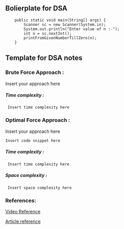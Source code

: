 ## Bolierplate for DSA

```
    public static void main(String[] args) {
        Scanner sc = new Scanner(System.in);
        System.out.println("Enter value of n :-");
        int n = sc.nextInt();
        printFromGivenNumberTillZero(n);
    }
```

## Template for DSA notes

### Brute Force Approach :

Insert your approach here

##### Time complexity :

``` Insert time complexity here```

### Optimal Force Approach :

Insert your approach here

``` 
Insert code snippet here
```

##### Time complexity :

``` Insert time complexity here```

##### Space complexity :

``` Insert space complexity here```

### References:

[Video Reference]()

[Article reference]()
